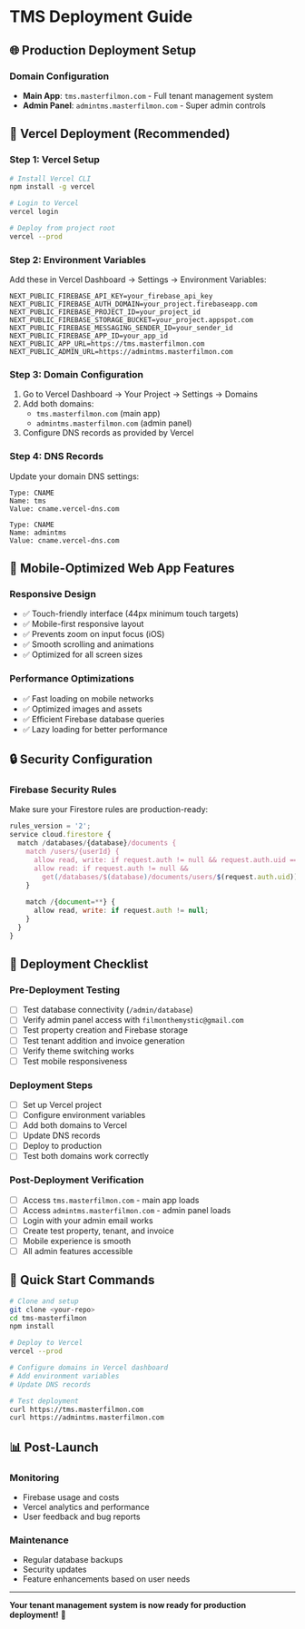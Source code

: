 # TMS Deployment Guide

## 🌐 Production Deployment Setup

### Domain Configuration
- **Main App**: `tms.masterfilmon.com` - Full tenant management system
- **Admin Panel**: `admintms.masterfilmon.com` - Super admin controls

## 🚀 Vercel Deployment (Recommended)

### Step 1: Vercel Setup
```bash
# Install Vercel CLI
npm install -g vercel

# Login to Vercel
vercel login

# Deploy from project root
vercel --prod
```

### Step 2: Environment Variables
Add these in Vercel Dashboard → Settings → Environment Variables:

```
NEXT_PUBLIC_FIREBASE_API_KEY=your_firebase_api_key
NEXT_PUBLIC_FIREBASE_AUTH_DOMAIN=your_project.firebaseapp.com
NEXT_PUBLIC_FIREBASE_PROJECT_ID=your_project_id
NEXT_PUBLIC_FIREBASE_STORAGE_BUCKET=your_project.appspot.com
NEXT_PUBLIC_FIREBASE_MESSAGING_SENDER_ID=your_sender_id
NEXT_PUBLIC_FIREBASE_APP_ID=your_app_id
NEXT_PUBLIC_APP_URL=https://tms.masterfilmon.com
NEXT_PUBLIC_ADMIN_URL=https://admintms.masterfilmon.com
```

### Step 3: Domain Configuration
1. Go to Vercel Dashboard → Your Project → Settings → Domains
2. Add both domains:
   - `tms.masterfilmon.com` (main app)
   - `admintms.masterfilmon.com` (admin panel)
3. Configure DNS records as provided by Vercel

### Step 4: DNS Records
Update your domain DNS settings:
```
Type: CNAME
Name: tms
Value: cname.vercel-dns.com

Type: CNAME  
Name: admintms
Value: cname.vercel-dns.com
```

## 📱 Mobile-Optimized Web App Features

### Responsive Design
- ✅ Touch-friendly interface (44px minimum touch targets)
- ✅ Mobile-first responsive layout
- ✅ Prevents zoom on input focus (iOS)
- ✅ Smooth scrolling and animations
- ✅ Optimized for all screen sizes

### Performance Optimizations
- ✅ Fast loading on mobile networks
- ✅ Optimized images and assets
- ✅ Efficient Firebase database queries
- ✅ Lazy loading for better performance

## 🔒 Security Configuration

### Firebase Security Rules
Make sure your Firestore rules are production-ready:
```javascript
rules_version = '2';
service cloud.firestore {
  match /databases/{database}/documents {
    match /users/{userId} {
      allow read, write: if request.auth != null && request.auth.uid == userId;
      allow read: if request.auth != null && 
        get(/databases/$(database)/documents/users/$(request.auth.uid)).data.role in ['admin', 'manager'];
    }
    
    match /{document=**} {
      allow read, write: if request.auth != null;
    }
  }
}
```

## 🚀 Deployment Checklist

### Pre-Deployment Testing
- [ ] Test database connectivity (`/admin/database`)
- [ ] Verify admin panel access with `filmonthemystic@gmail.com`
- [ ] Test property creation and Firebase storage
- [ ] Test tenant addition and invoice generation
- [ ] Verify theme switching works
- [ ] Test mobile responsiveness

### Deployment Steps
- [ ] Set up Vercel project
- [ ] Configure environment variables
- [ ] Add both domains to Vercel
- [ ] Update DNS records
- [ ] Deploy to production
- [ ] Test both domains work correctly

### Post-Deployment Verification
- [ ] Access `tms.masterfilmon.com` - main app loads
- [ ] Access `admintms.masterfilmon.com` - admin panel loads
- [ ] Login with your admin email works
- [ ] Create test property, tenant, and invoice
- [ ] Mobile experience is smooth
- [ ] All admin features accessible

## 🌟 Quick Start Commands

```bash
# Clone and setup
git clone <your-repo>
cd tms-masterfilmon
npm install

# Deploy to Vercel
vercel --prod

# Configure domains in Vercel dashboard
# Add environment variables
# Update DNS records

# Test deployment
curl https://tms.masterfilmon.com
curl https://admintms.masterfilmon.com
```

## 📊 Post-Launch

### Monitoring
- Firebase usage and costs
- Vercel analytics and performance
- User feedback and bug reports

### Maintenance
- Regular database backups
- Security updates
- Feature enhancements based on user needs

---

**Your tenant management system is now ready for production deployment!** 🎉